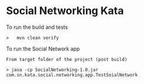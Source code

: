 # Social Networking Kata

To run the build and tests 

	>  	mvn clean verify
	
To run the Social Network app 
	
	From target folder of the project (post build) 
	
	> java -cp SocialNetworking-1.0.jar com.sn.kata.social.networking.app.TestSoialNetwork